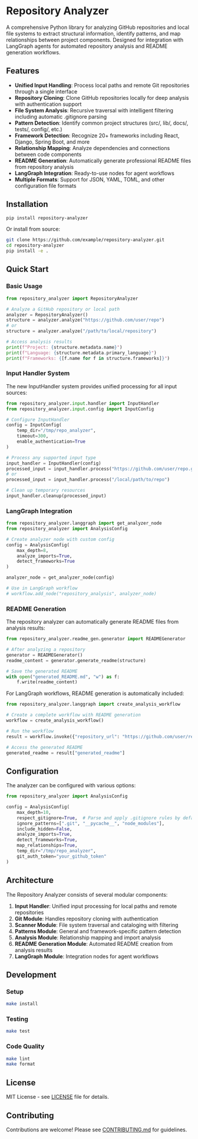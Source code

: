 # Repository Analyzer

A comprehensive Python library for analyzing GitHub repositories and local file systems to extract structural information, identify patterns, and map relationships between project components. Designed for integration with LangGraph agents for automated repository analysis and README generation workflows.

## Features

- **Unified Input Handling**: Process local paths and remote Git repositories through a single interface
- **Repository Cloning**: Clone GitHub repositories locally for deep analysis with authentication support
- **File System Analysis**: Recursive traversal with intelligent filtering including automatic .gitignore parsing
- **Pattern Detection**: Identify common project structures (src/, lib/, docs/, tests/, config/, etc.)
- **Framework Detection**: Recognize 20+ frameworks including React, Django, Spring Boot, and more
- **Relationship Mapping**: Analyze dependencies and connections between code components
- **README Generation**: Automatically generate professional README files from repository analysis
- **LangGraph Integration**: Ready-to-use nodes for agent workflows
- **Multiple Formats**: Support for JSON, YAML, TOML, and other configuration file formats

## Installation

```bash
pip install repository-analyzer
```

Or install from source:

```bash
git clone https://github.com/example/repository-analyzer.git
cd repository-analyzer
pip install -e .
```

## Quick Start

### Basic Usage

```python
from repository_analyzer import RepositoryAnalyzer

# Analyze a GitHub repository or local path
analyzer = RepositoryAnalyzer()
structure = analyzer.analyze("https://github.com/user/repo")
# or
structure = analyzer.analyze("/path/to/local/repository")

# Access analysis results
print(f"Project: {structure.metadata.name}")
print(f"Language: {structure.metadata.primary_language}")
print(f"Frameworks: {[f.name for f in structure.frameworks]}")
```

### Input Handler System

The new InputHandler system provides unified processing for all input sources:

```python
from repository_analyzer.input.handler import InputHandler
from repository_analyzer.input.config import InputConfig

# Configure InputHandler
config = InputConfig(
    temp_dir="/tmp/repo_analyzer",
    timeout=300,
    enable_authentication=True
)

# Process any supported input type
input_handler = InputHandler(config)
processed_input = input_handler.process("https://github.com/user/repo.git")
# or
processed_input = input_handler.process("/local/path/to/repo")

# Clean up temporary resources
input_handler.cleanup(processed_input)
```

### LangGraph Integration

```python
from repository_analyzer.langgraph import get_analyzer_node
from repository_analyzer import AnalysisConfig

# Create analyzer node with custom config
config = AnalysisConfig(
    max_depth=8,
    analyze_imports=True,
    detect_frameworks=True
)

analyzer_node = get_analyzer_node(config)

# Use in LangGraph workflow
# workflow.add_node("repository_analysis", analyzer_node)
```

### README Generation

The repository analyzer can automatically generate README files from analysis results:

```python
from repository_analyzer.readme_gen.generator import READMEGenerator

# After analyzing a repository
generator = READMEGenerator()
readme_content = generator.generate_readme(structure)

# Save the generated README
with open("generated_README.md", "w") as f:
    f.write(readme_content)
```

For LangGraph workflows, README generation is automatically included:

```python
from repository_analyzer.langgraph import create_analysis_workflow

# Create a complete workflow with README generation
workflow = create_analysis_workflow()

# Run the workflow
result = workflow.invoke({"repository_url": "https://github.com/user/repo"})

# Access the generated README
generated_readme = result["generated_readme"]
```

## Configuration

The analyzer can be configured with various options:

```python
from repository_analyzer import AnalysisConfig

config = AnalysisConfig(
    max_depth=10,
    respect_gitignore=True,  # Parse and apply .gitignore rules by default
    ignore_patterns=[".git", "__pycache__", "node_modules"],
    include_hidden=False,
    analyze_imports=True,
    detect_frameworks=True,
    map_relationships=True,
    temp_dir="/tmp/repo_analyzer",
    git_auth_token="your_github_token"
)
```

## Architecture

The Repository Analyzer consists of several modular components:

1. **Input Handler**: Unified input processing for local paths and remote repositories
2. **Git Module**: Handles repository cloning with authentication
3. **Scanner Module**: File system traversal and cataloging with filtering
4. **Patterns Module**: General and framework-specific pattern detection
5. **Analysis Module**: Relationship mapping and import analysis
6. **README Generation Module**: Automated README creation from analysis results
7. **LangGraph Module**: Integration nodes for agent workflows

## Development

### Setup

```bash
make install
```

### Testing

```bash
make test
```

### Code Quality

```bash
make lint
make format
```

## License

MIT License - see [LICENSE](LICENSE) file for details.

## Contributing

Contributions are welcome! Please see [CONTRIBUTING.md](CONTRIBUTING.md) for guidelines.